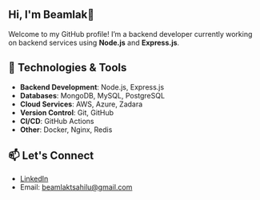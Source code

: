 ## Hi, I'm Beamlak👋

Welcome to my GitHub profile! I’m a backend developer currently working on backend services using **Node.js** and **Express.js**.

## 🚀 Technologies & Tools

- **Backend Development**: Node.js, Express.js
- **Databases**: MongoDB, MySQL, PostgreSQL
- **Cloud Services**: AWS, Azure, Zadara
- **Version Control**: Git, GitHub
- **CI/CD**: GitHub Actions
- **Other**: Docker, Nginx, Redis
## 📫 Let's Connect

- [LinkedIn](https://www.linkedin.com/in/beamlaktesfahun)
- Email: beamlaktsahilu@gmail.com

